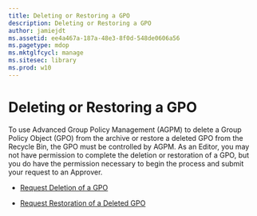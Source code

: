 ```yaml
---
title: Deleting or Restoring a GPO
description: Deleting or Restoring a GPO
author: jamiejdt
ms.assetid: ee4a467a-187a-48e3-8f0d-548de0606a56
ms.pagetype: mdop
ms.mktglfcycl: manage
ms.sitesec: library
ms.prod: w10
---
```



# Deleting or Restoring a GPO


To use Advanced Group Policy Management (AGPM) to delete a Group Policy Object (GPO) from the archive or restore a deleted GPO from the Recycle Bin, the GPO must be controlled by AGPM. As an Editor, you may not have permission to complete the deletion or restoration of a GPO, but you do have the permission necessary to begin the process and submit your request to an Approver.

-   [Request Deletion of a GPO](request-deletion-of-a-gpo-agpm30ops.md)

-   [Request Restoration of a Deleted GPO](request-restoration-of-a-deleted-gpo-agpm30ops.md)

 

 





